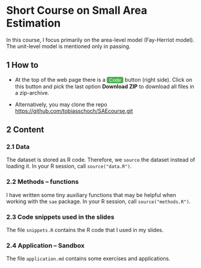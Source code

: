 # Short Course on Small Area Estimation 

In this course, I focus primarily on the area-level model (Fay-Herriot model). The unit-level model is mentioned only in passing.

## 1 How to

* At the top of the web page there is a <button name="button" onclick="" style="background-color: #4CAF50; color:white;  border: none; text-decoration: none; border-radius: 4px;">Code</button> button (right side). Click on this button and pick the last option **Download ZIP** to download all files in a zip-archive. 

* Alternatively, you may clone the repo https://github.com/tobiasschoch/SAEcourse.git

## 2 Content

### 2.1 Data

The dataset is stored as R code. Therefore, we `source` the dataset instead of loading it. In your R session, call `source("data.R")`.

### 2.2 Methods – functions

I have written some tiny auxiliary functions that may be helpful when working with the `sae` package. In your R session, call `source("methods.R")`.

### 2.3 Code snippets used in the slides

The file `snippets.R` contains the R code that I used in my slides.

### 2.4 Application – Sandbox

The file `application.md`  contains some exercises and applications.